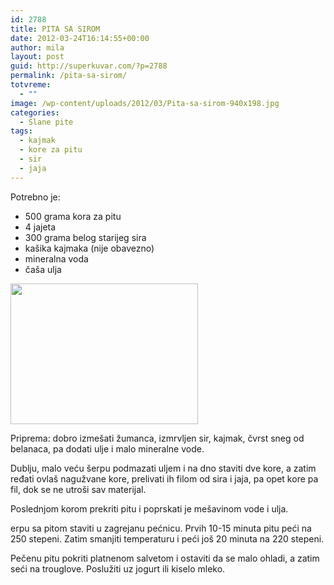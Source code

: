```yaml
---
id: 2788
title: PITA SA SIROM
date: 2012-03-24T16:14:55+00:00
author: mila
layout: post
guid: http://superkuvar.com/?p=2788
permalink: /pita-sa-sirom/
totvreme:
  - ""
image: /wp-content/uploads/2012/03/Pita-sa-sirom-940x198.jpg
categories:
  - Slane pite
tags:
  - kajmak
  - kore za pitu
  - sir
  - jaja
---
```

Potrebno je:

  * 500 grama kora za pitu
  * 4 jajeta
  * 300 grama belog starijeg sira
  * kašika kajmaka (nije obavezno)
  * mineralna voda
  * čaša ulja

<img class="alignnone size-medium wp-image-2789" title="Pita sa sirom" src="//superkuvar.com/wp-content/uploads/2012/03/Pita-sa-sirom-300x225.jpg" alt="" width="300" height="225" /> 

Priprema: dobro izmešati žumanca, izmrvljen sir, kajmak, čvrst sneg od belanaca, pa dodati ulje i malo mineralne vode.

Dublju, malo veću šerpu podmazati uljem i na dno staviti dve kore, a zatim ređati ovlaš nagužvane kore, prelivati ih filom od sira i jaja, pa opet kore pa fil, dok se ne utroši sav materijal.

Poslednjom korom prekriti pitu i poprskati je mešavinom vode i ulja.

 erpu sa pitom staviti u zagrejanu pećnicu. Prvih 10-15 minuta pitu peći na 250 stepeni. Zatim smanjiti temperaturu i peći još 20 minuta na 220 stepeni.

Pečenu pitu pokriti platnenom salvetom i ostaviti da se malo ohladi, a zatim seći na trouglove. Poslužiti uz jogurt ili kiselo mleko.